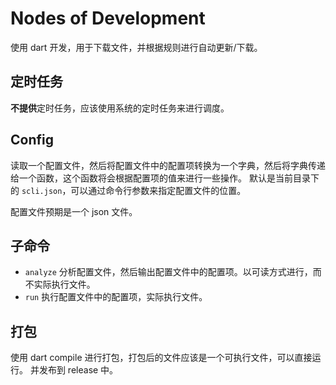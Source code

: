 # Nodes of Development

使用 dart 开发，用于下载文件，并根据规则进行自动更新/下载。

## 定时任务

**不提供**定时任务，应该使用系统的定时任务来进行调度。

## Config

读取一个配置文件，然后将配置文件中的配置项转换为一个字典，然后将字典传递给一个函数，这个函数将会根据配置项的值来进行一些操作。
默认是当前目录下的 `scli.json`，可以通过命令行参数来指定配置文件的位置。

配置文件预期是一个 json 文件。

## 子命令

- `analyze` 分析配置文件，然后输出配置文件中的配置项。以可读方式进行，而不实际执行文件。
- `run` 执行配置文件中的配置项，实际执行文件。

## 打包

使用 dart compile 进行打包，打包后的文件应该是一个可执行文件，可以直接运行。
并发布到 release 中。

